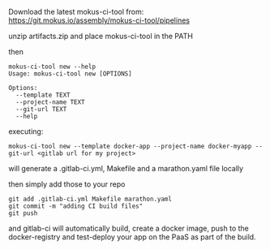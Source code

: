 Download the latest mokus-ci-tool from: https://git.mokus.io/assembly/mokus-ci-tool/pipelines

unzip artifacts.zip and place mokus-ci-tool in the PATH

then


```
mokus-ci-tool new --help
Usage: mokus-ci-tool new [OPTIONS]

Options:
  --template TEXT
  --project-name TEXT
  --git-url TEXT
  --help   

```

executing:

``` 
mokus-ci-tool new --template docker-app --project-name docker-myapp --git-url <gitlab url for my project>
```

will generate a .gitlab-ci.yml, Makefile and a marathon.yaml file locally 

then simply add those to your repo

```
git add .gitlab-ci.yml Makefile marathon.yaml
git commit -m "adding CI build files"
git push
```

and gitlab-ci will automatically build, create a docker image, push to the docker-registry and test-deploy your app on the PaaS as part of the build.
